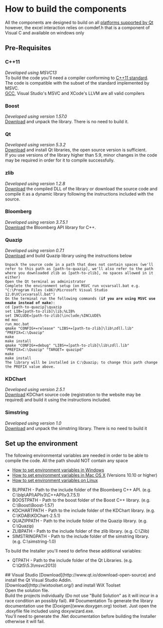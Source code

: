 # How to build the components
All the components are designed to build on all [platforms supported by Qt](http://doc.qt.io/qt-5/supported-platforms.html) however, the excel interaction relies on comdef.h that is a component of Visual C and available on windows only
## Pre-Requisites
### C++11
*Developed using MSVC13*<br/>
To build the code you'll need a compiler conforming to [C++11 standard](http://en.wikipedia.org/wiki/C%2B%2B11).<br/>
The code is compatible with the subset of the standard implemented by MSVC.<br/>
[GCC](https://gcc.gnu.org/), Visual Studio's MSVC and XCode's LLVM are all valid compilers
### Boost
*Developed using version 1.57.0*<br/>
[Download](http://www.boost.org/users/download/) and unpack the library. There is no need to build it.
### Qt
*Developed using version 5.3.2*<br/>
[Download](http://www.qt.io/download-open-source/) and install Qt libraries, the open source version is sufficient.<br/>
If you use versions of the library higher than 5.9, minor changes in the code may be required in order for it to compile successfully.
### zlib
*Developed using version 1.2.8*<br/>
[Download](http://www.zlib.net/) the compiled DLL of the library or download the source code and compile it as a dynamic library following the instructions included with the source.
### Bloomberg
*Developed using version 3.7.5.1*<br/>
[Download](http://www.bloomberglabs.com/api/libraries/) the Bloomberg API library for C++.
### Quazip
*Developed using version 0.7.1*<br/>
[Download](http://sourceforge.net/projects/quazip/) and build Quazip library using the instructions below
<pre><code>Unpack the source code in a path that does not contain spaces (we'll refer to this path as [path-to-quazip], we'll also refer to the path where you downloaded zlib as [path-to-zlib], no spaces allowed in it either)
Open the Qt terminal as administrator
Complete the environment setup (on MSVC run vcvarsall.bat e.g. "C:\Program Files (x86)\Microsoft Visual Studio 12.0\VC\vcvarsall.bat")
On the terminal run the following commands (<strong>if you are using MSVC use nmake instead of make</strong>):
cd [path-to-quazip]\quazip
set LIB=[path-to-zlib]\lib;%LIB%
set INCLUDE=[path-to-zlib]\include;%INCLUDE%
md moc
run_moc.bat
qmake "CONFIG+=release" "LIBS+=[path-to-zlib]\lib\zdll.lib" "PREFIX=C:\Quazip"
make
make install
qmake "CONFIG+=debug" "LIBS+=[path-to-zlib]\lib\zdll.lib" "PREFIX=C:\Quazip" "TARGET= quazipd"
make
make install
The library will be installed in C:\Quazip; to change this path change the PREFIX value above.
</code></pre>
### KDChart
*Developed using version 2.5.1*<br/>
[Download](https://customers.kdab.com/download.php) KDChart source code (registration to the website may be required) and build it using the instructions included.
### Simstring
*Developed using version 1.0*<br/>
[Download](http://chokkan.org/software/simstring/) and unpack the simstring library. There is no need to build it
## Set up the environment
The following environmental variables are needed in order to be able to compile the code. All the path should NOT contain any space
    <ul><li>[How to set environment variables in Windows](http://www.computerhope.com/issues/ch000549.htm)</li>
    <li>[How to set environment variables in Mac OS X](http://www.dowdandassociates.com/blog/content/howto-set-an-environment-variable-in-mac-os-x-launchd-plist/) (Versions 10.10 or higher)</li>
    <li>[How to set environment variables on Linux](https://help.ubuntu.com/community/EnvironmentVariables#Persistent_environment_variables)</li></ul>
<ul><li>BLPPATH - Path to the include folder of the Bloomberg C++ API. (e.g. C:\blp\API\APIv3\C++API\v3.7.5.1)</li>
<li>BOOSTPATH - Path to the boost folder of the Boost C++ library. (e.g. C:\Boost\Boost-1.57)</li>
<li>KDCHARTPATH - Path to the include folder of the KDChart library. (e.g. C:\KDAB\KDChart-2.5.1)</li>
<li>QUAZIPPATH - Path to the include folder of the Quazip library. (e.g. C:\Quazip)</li>
<li>ZLIBPATH - Path to the include folder of the zlib library. (e.g. C:\Zlib)</li>
<li>SIMSTRINGPATH - Path to the include folder of the simstring library. (e.g. C:\simstring-1.0)</li></ul>
To build the Installer you'll need to define these additional variables:
<ul><li>QTPATH - Path to the include folder of the Qt Libraries. (e.g. C:\Qt5\5.3\msvc2013)</li></ul>
## Visual Studio
[Download](http://www.qt.io/download-open-source) and install the Qt Visual Studio Addin.<br/>
[Download](http://wixtoolset.org/) and install WiX Toolset<br/>
Open the solution file.<br/>
Build the projects individually (Do not use "Build Solution" as it will incur in a race condition an possibly fail).
## Documentation
To generate the library documentation use the [Doxigen](www.doxygen.org) toolset. Just open the .doxyfile file included using doxywizard.exe.<br/>
You'll need to generate the .Net documentation before building the Installer otherwise it will fail.